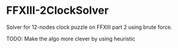 FFXIII-2ClockSolver
===================

Solver for 12-nodes clock puzzle on FFXIII part 2 using brute force.

TODO: Make the algo more clever by using heuristic
